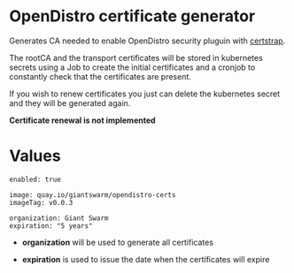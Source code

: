# OpenDistro certificate generator

Generates CA needed to enable OpenDistro security pluguin with [certstrap](https://github.com/square/certstrap).

The rootCA and the transport certificates will be stored in kubernetes secrets using a Job to create the initial certificates and a cronjob to constantly check that the certificates are present.

If you wish to renew certificates you just can delete the kubernetes secret and they will be generated again.

**Certificate renewal is not implemented**


# Values
```
enabled: true

image: quay.io/giantswarm/opendistro-certs
imageTag: v0.0.3

organization: Giant Swarm
expiration: "5 years"
```

- **organization** will be used to generate all certificates

- **expiration** is used to issue the date when the certificates will expire
